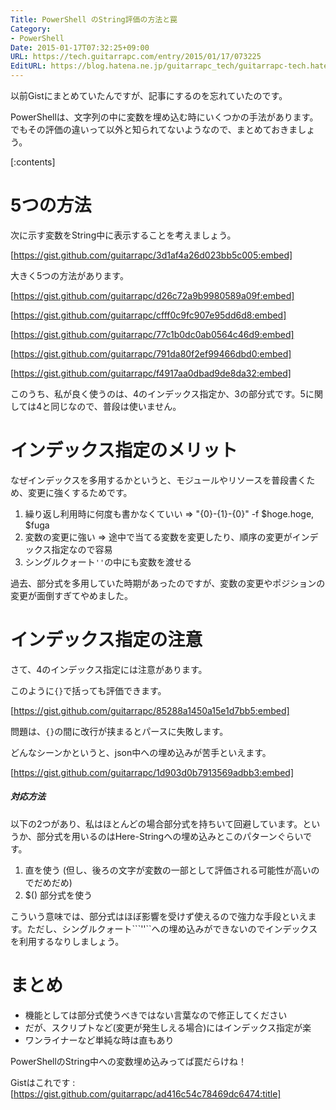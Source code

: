 ```yaml
---
Title: PowerShell のString評価の方法と罠
Category:
- PowerShell
Date: 2015-01-17T07:32:25+09:00
URL: https://tech.guitarrapc.com/entry/2015/01/17/073225
EditURL: https://blog.hatena.ne.jp/guitarrapc_tech/guitarrapc-tech.hatenablog.com/atom/entry/8454420450080465914
---
```


以前Gistにまとめていたんですが、記事にするのを忘れていたのです。

PowerShellは、文字列の中に変数を埋め込む時にいくつかの手法があります。でもその評価の違いって以外と知られてないようなので、まとめておきましょう。

[:contents]

# 5つの方法

次に示す変数をString中に表示することを考えましょう。

[https://gist.github.com/guitarrapc/3d1af4a26d023bb5c005:embed]

大きく5つの方法があります。

[https://gist.github.com/guitarrapc/d26c72a9b9980589a09f:embed]

[https://gist.github.com/guitarrapc/cfff0c9fc907e95dd6d8:embed]

[https://gist.github.com/guitarrapc/77c1b0dc0ab0564c46d9:embed]

[https://gist.github.com/guitarrapc/791da80f2ef99466dbd0:embed]

[https://gist.github.com/guitarrapc/f4917aa0dbad9de8da32:embed]

このうち、私が良く使うのは、4のインデックス指定か、3の部分式です。5に関しては4と同じなので、普段は使いません。


# インデックス指定のメリット

なぜインデックスを多用するかというと、モジュールやリソースを普段書くため、変更に強くするためです。

1. 繰り返し利用時に何度も書かなくていい => "{0}-{1}-{0}" -f $hoge.hoge, $fuga
2. 変数の変更に強い => 途中で当てる変数を変更したり、順序の変更がインデックス指定なので容易
3. シングルクォート`''`の中にも変数を渡せる

過去、部分式を多用していた時期があったのですが、変数の変更やポジションの変更が面倒すぎてやめました。


# インデックス指定の注意

さて、4のインデックス指定には注意があります。

このように`{}`で括っても評価できます。

[https://gist.github.com/guitarrapc/85288a1450a15e1d7bb5:embed]

問題は、`{}`の間に改行が挟まるとパースに失敗します。

どんなシーンかというと、json中への埋め込みが苦手といえます。

[https://gist.github.com/guitarrapc/1d903d0b7913569adbb3:embed]


##### 対応方法

以下の2つがあり、私はほとんどの場合部分式を持ちいて回避しています。というか、部分式を用いるのはHere-Stringへの埋め込みとこのパターンぐらいです。

1. 直を使う (但し、後ろの文字が変数の一部として評価される可能性が高いのでだめだめ)
2. $() 部分式を使う

こういう意味では、部分式はほぼ影響を受けず使えるので強力な手段といえます。ただし、シングルクォート```''``への埋め込みができないのでインデックスを利用するなりしましょう。

# まとめ

- 機能としては部分式使うべきではない言葉なので修正してください
- だが、スクリプトなど(変更が発生しえる場合)にはインデックス指定が楽
- ワンライナーなど単純な時は直もあり

PowerShellのString中への変数埋め込みってば罠だらけね！

Gistはこれです :[https://gist.github.com/guitarrapc/ad416c54c78469dc6474:title]
